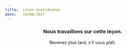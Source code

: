 ```yaml
---
title:  Leçon quotidienne
date:   19/06/2017
---
```


### <center>Nous travaillons sur cette leçon.</center>
<center>Revenez plus tard, s'il vous plaît.</center>